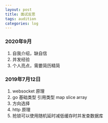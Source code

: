 ```yaml
---
layout: post
title: 面试反思
tags: audition
categories: log
---
```


### 2020年9月

1. 自我介绍，缺自信
2. 并发经验
3. 个人亮点，需要简历精简

### 2019年7月12日

1. websocket 原理
2. go 基础类型 引用类型 map slice array
3. 方向选择
4. http 原理
5. 抢锁可以使用随机延时减低缓存时并发查数据库
